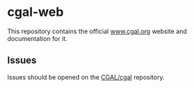 # cgal-web #

This repository contains the official www.cgal.org website and documentation for it.

## Issues ##

Issues should be opened on the [CGAL/cgal](https://github.com/CGAL/cgal/issues) repository.
